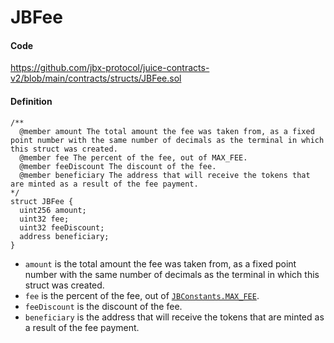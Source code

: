 # JBFee

#### Code

https://github.com/jbx-protocol/juice-contracts-v2/blob/main/contracts/structs/JBFee.sol

#### Definition

```
/** 
  @member amount The total amount the fee was taken from, as a fixed point number with the same number of decimals as the terminal in which this struct was created.
  @member fee The percent of the fee, out of MAX_FEE.
  @member feeDiscount The discount of the fee.
  @member beneficiary The address that will receive the tokens that are minted as a result of the fee payment.
*/
struct JBFee {
  uint256 amount;
  uint32 fee;
  uint32 feeDiscount;
  address beneficiary;
}
```

* `amount` is the total amount the fee was taken from, as a fixed point number with the same number of decimals as the terminal in which this struct was created.
* `fee` is the percent of the fee, out of [`JBConstants.MAX_FEE`](/dev/api/v3/libraries/jbconstants.md).
* `feeDiscount` is the discount of the fee.
* `beneficiary` is the address that will receive the tokens that are minted as a result of the fee payment.